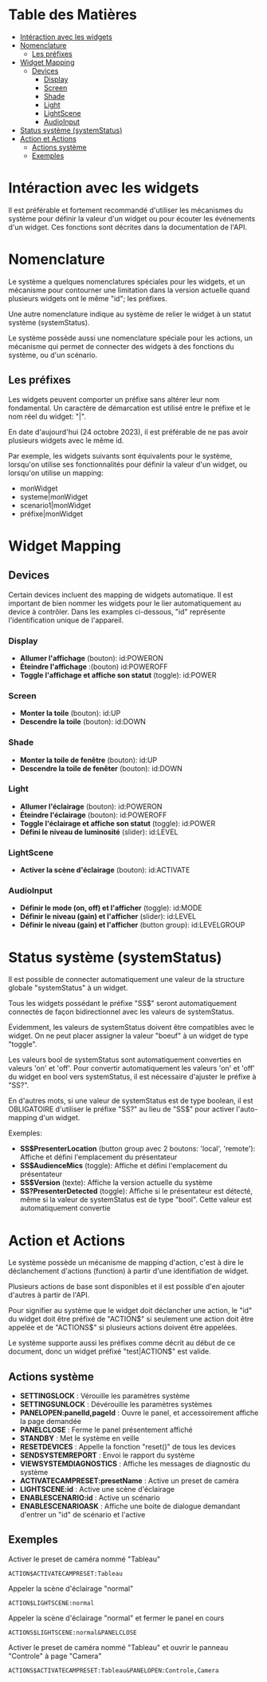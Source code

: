 # Table des Matières
- [Intéraction avec les widgets](#intéraction-avec-les-widgets)
- [Nomenclature](#nomenclature)
  - [Les préfixes](#les-préfixes)
- [Widget Mapping](#widget-mapping)
  - [Devices](#devices)
    - [Display](#display)
    - [Screen](#screen)
    - [Shade](#shade)
    - [Light](#light)
    - [LightScene](#lightscene)
    - [AudioInput](#audioinput)
- [Status système (systemStatus)](#status-système-systemstatus)
- [Action et Actions](#action-et-actions)
  - [Actions système](#actions-système)
  - [Exemples](#exemples)
    
# Intéraction avec les widgets
Il est préférable et fortement recommandé d'utiliser les mécanismes du système pour définir la valeur d'un widget ou pour écouter les événements d'un widget. Ces fonctions sont décrites dans la documentation de l'API.

# Nomenclature
Le système a quelques nomenclatures spéciales pour les widgets, et un mécanisme pour contourner une limitation dans la version actuelle quand plusieurs widgets ont le même "id"; les préfixes. 

Une autre nomenclature indique au système de relier le widget à un statut système (systemStatus). 

Le système possède aussi une nomenclature spéciale pour les actions, un mécanisme qui permet de connecter des widgets à des fonctions du système, ou d'un scénario.

## Les préfixes
Les widgets peuvent comporter un préfixe sans altérer leur nom fondamental. Un caractère de démarcation est utilisé entre le préfixe et le nom réel du widget: "|". 

En date d'aujourd'hui (24 octobre 2023), il est préférable de ne pas avoir plusieurs widgets avec le même id.

Par exemple, les widgets suivants sont équivalents pour le système, lorsqu'on utilise ses fonctionnalités pour définir la valeur d'un widget, ou lorsqu'on utilise un mapping:
* monWidget
* systeme|monWidget
* scenario1|monWidget
* préfixe|monWidget

###


# Widget Mapping
## Devices
Certain devices incluent des mapping de widgets automatique. Il est important de bien nommer les widgets pour le lier automatiquement au device à contrôler. Dans les examples ci-dessous, "id" représente l'identification unique de l'appareil.

### Display
* **Allumer l'affichage** (bouton): id:POWERON
* **Éteindre l'affichage** :(bouton) id:POWEROFF
* **Toggle l'affichage et affiche son statut** (toggle): id:POWER

### Screen
* **Monter la toile** (bouton): id:UP
* **Descendre la toile** (bouton): id:DOWN

### Shade
* **Monter la toile de fenêtre** (bouton): id:UP
* **Descendre la toile de fenêter** (bouton): id:DOWN

### Light
* **Allumer l'éclairage** (bouton): id:POWERON
* **Éteindre l'éclairage** (bouton): id:POWEROFF
* **Toggle l'éclairage et affiche son statut** (toggle): id:POWER
* **Défini le niveau de luminosité** (slider): id:LEVEL

### LightScene
* **Activer la scène d'éclairage** (bouton): id:ACTIVATE

### AudioInput
* **Définir le mode (on, off) et l'afficher** (toggle): id:MODE
* **Définir le niveau (gain) et l'afficher** (slider): id:LEVEL
* **Définir le niveau (gain) et l'afficher** (button group): id:LEVELGROUP

# Status système (systemStatus)
Il est possible de connecter automatiquement une valeur de la structure globale "systemStatus" à un widget.

Tous les widgets possédant le préfixe "SS$" seront automatiquement connectés de façon bidirectionnel avec les valeurs de systemStatus.

Évidemment, les valeurs de systemStatus doivent être compatibles avec le widget. On ne peut placer assigner la valeur "boeuf" à un widget de type "toggle". 

Les valeurs bool de systemStatus sont automatiquement converties en valeurs 'on' et 'off'. Pour convertir automatiquement les valeurs 'on' et 'off' du widget en bool vers systemStatus, il est nécessaire d'ajuster le préfixe à "SS?".

En d'autres mots, si une valeur de systemStatus est de type boolean, il est OBLIGATOIRE d'utiliser le préfixe "SS?" au lieu de "SS$" pour activer l'auto-mapping d'un widget.

Exemples:
* **SS$PresenterLocation** (button group avec 2 boutons: 'local', 'remote'): Affiche et défini l'emplacement du présentateur
* **SS$AudienceMics** (toggle): Affiche et défini l'emplacement du présentateur
* **SS$Version** (texte): Affiche la version actuelle du système
* **SS?PresenterDetected** (toggle): Affiche si le présentateur est détecté, même si la valeur de systemStatus est de type "bool". Cette valeur est automatiquement convertie

# Action et Actions
Le système possède un mécanisme de mapping d'action, c'est à dire le déclanchement d'actions (function) à partir d'une identifiation de widget.

Plusieurs actions de base sont disponibles et il est possible d'en ajouter d'autres à partir de l'API.

Pour signifier au système que le widget doit déclancher une action, le "id" du widget doit être préfixé de "ACTION$" si seulement une action doit être appelée et de "ACTIONS$" si plusieurs actions doivent être appelées.

Le système supporte aussi les préfixes comme décrit au début de ce document, donc un widget préfixé "test|ACTION$" est valide.

## Actions système
* **SETTINGSLOCK** : Vérouille les paramètres système
* **SETTINGSUNLOCK** : Dévérouille les paramètres systèmes
* **PANELOPEN:panelId,pageId** : Ouvre le panel, et accessoirement affiche la page demandée
* **PANELCLOSE** : Ferme le panel présentement affiché
* **STANDBY** : Met le système en veille
* **RESETDEVICES** : Appelle la fonction "reset()" de tous les devices
* **SENDSYSTEMREPORT** : Envoi le rapport du système
* **VIEWSYSTEMDIAGNOSTICS** : Affiche les messages de diagnostic du système
* **ACTIVATECAMPRESET:presetName** : Active un preset de caméra
* **LIGHTSCENE:id** : Active une scène d'éclairage
* **ENABLESCENARIO:id** : Active un scénario
* **ENABLESCENARIOASK** : Affiche une boite de dialogue demandant d'entrer un "id" de scénario et l'active

## Exemples
Activer le preset de caméra nommé "Tableau"

```ACTION$ACTIVATECAMPRESET:Tableau```

Appeler la scène d'éclairage "normal"

```ACTION$LIGHTSCENE:normal```

Appeler la scène d'éclairage "normal" et fermer le panel en cours

```ACTIONS$LIGHTSCENE:normal&PANELCLOSE```

Activer le preset de caméra nommé "Tableau" et ouvrir le panneau "Controle" à page "Camera"

```ACTIONS$ACTIVATECAMPRESET:Tableau&PANELOPEN:Controle,Camera```
